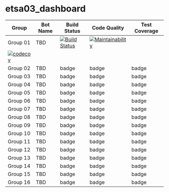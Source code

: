 # etsa03_dashboard


| Group | Bot Name | Build Status  | Code Quality | Test Coverage |
| ------------- | ------------- | ------------- | ------------ | ------------- |
| Group 01 | TBD | [![Build Status](https://travis-ci.com/lunduniversity-etsa03-2020/group01.svg?token=5APFjNjjtcXBExwy1SfH&branch=master)](https://travis-ci.com/lunduniversity-etsa03-2020/group01) | [![Maintainability](https://api.codeclimate.com/v1/badges/f8d1ac337bd813db9de4/maintainability)](https://codeclimate.com/repos/5e4eeae87da14c5f6c0114fe/maintainability) | 
[![codecov](https://codecov.io/gh/lunduniversity-etsa03-2020/group01/branch/master/graph/badge.svg?token=EDb7c1hZTb)](https://codecov.io/gh/lunduniversity-etsa03-2020/group01) |
| Group 02 | TBD | badge | badge | badge |
| Group 03 | TBD | badge | badge | badge |
| Group 04 | TBD | badge | badge | badge |
| Group 05 | TBD | badge | badge | badge |
| Group 06 | TBD | badge | badge | badge |
| Group 07 | TBD | badge | badge | badge |
| Group 08 | TBD | badge | badge | badge |
| Group 09 | TBD | badge | badge | badge |
| Group 10 | TBD | badge | badge | badge |
| Group 11 | TBD | badge | badge | badge |
| Group 12 | TBD | badge | badge | badge |
| Group 13 | TBD | badge | badge | badge |
| Group 14 | TBD | badge | badge | badge |
| Group 15 | TBD | badge | badge | badge |
| Group 16 | TBD | badge | badge | badge |
